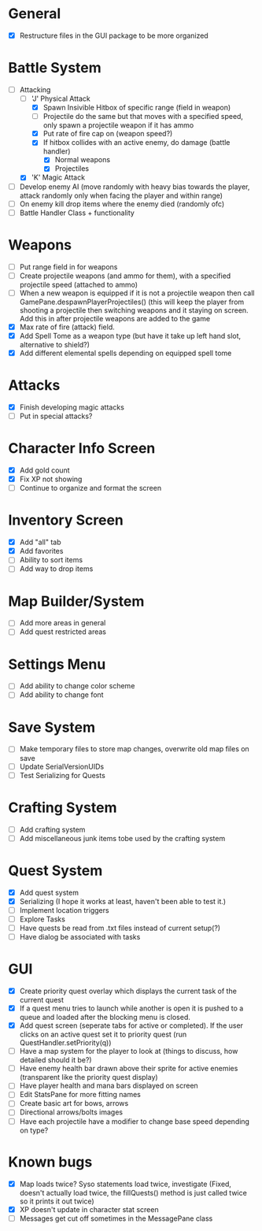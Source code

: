 # General
- [x] Restructure files in the GUI package to be more organized

# Battle System
- [ ] Attacking
   - [ ] 'J' Physical Attack
      - [x] Spawn Insivible Hitbox of specific range (field in weapon)
      - [ ] Projectile do the same but that moves with a specified speed, only spawn a projectile weapon if it has ammo
      - [x] Put rate of fire cap on (weapon speed?)
      - [x] If hitbox collides with an active enemy, do damage (battle handler)
         - [x] Normal weapons
         - [x] Projectiles
   - [x] 'K' Magic Attack
- [ ] Develop enemy AI (move randomly with heavy bias towards the player, attack randomly only when facing the player and within range)
- [ ] On enemy kill drop items where the enemy died (randomly ofc)
- [ ] Battle Handler Class + functionality

# Weapons
- [ ] Put range field in for weapons
- [ ] Create projectile weapons (and ammo for them), with a specified projectile speed (attached to ammo)
- [ ] When a new weapon is equipped if it is not a projectile weapon then call GamePane.despawnPlayerProjectiles() (this will keep the player from shooting a projectile then switching weapons and it staying on screen. Add this in after projectile weapons are added to the game
- [x] Max rate of fire (attack) field.
- [x] Add Spell Tome as a weapon type (but have it take up left hand slot, alternative to shield?)
- [x] Add different elemental spells depending on equipped spell tome

# Attacks
- [x] Finish developing magic attacks
- [ ] Put in special attacks?

# Character Info Screen
- [x] Add gold count
- [x] Fix XP not showing
- [ ] Continue to organize and format the screen

# Inventory Screen
- [x] Add "all" tab
- [x] Add favorites
- [ ] Ability to sort items
- [ ] Add way to drop items

# Map Builder/System
- [ ] Add more areas in general
- [ ] Add quest restricted areas

# Settings Menu
- [ ] Add ability to change color scheme
- [ ] Add ability to change font

# Save System
- [ ] Make temporary files to store map changes, overwrite old map files on save
- [ ] Update SerialVersionUIDs
- [ ] Test Serializing for Quests

# Crafting System
- [ ] Add crafting system
- [ ] Add miscellaneous junk items tobe used by the crafting system

# Quest System
- [x] Add quest system
- [x] Serializing (I hope it works at least, haven't been able to test it.)
- [ ] Implement location triggers
- [ ] Explore Tasks
- [ ] Have quests be read from .txt files instead of current setup(?)
- [ ] Have dialog be associated with tasks

# GUI
- [x] Create priority quest overlay which displays the current task of the current quest
- [x] If a quest menu tries to launch while another is open it is pushed to a queue and loaded after the blocking menu is closed. 
- [x] Add quest screen (seperate tabs for active or completed). If the user clicks on an active quest set it to priority quest (run QuestHandler.setPriority(q))
- [ ] Have a map system for the player to look at (things to discuss, how detailed should it be?)
- [ ] Have enemy health bar drawn above their sprite for active enemies (transparent like the priority quest display)
- [ ] Have player health and mana bars displayed on screen
- [ ] Edit StatsPane for more fitting names
- [ ] Create basic art for bows, arrows
- [ ] Directional arrows/bolts images
- [ ] Have each projectile have a modifier to change base speed depending on type?

# Known bugs
- [x] Map loads twice? Syso statements load twice, investigate (Fixed, doesn't actually load twice, the fillQuests() method is just called twice so it prints it out twice)
- [x] XP doesn't update in character stat screen
- [ ] Messages get cut off sometimes in the MessagePane class
